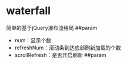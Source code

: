 # waterfall
简单的基于jQuery瀑布流格局
##param
* num：显示个数
* refreshNum：滚动条到达底部刷新加载的个数
* scrollRefresh：是否开启刷新
##param